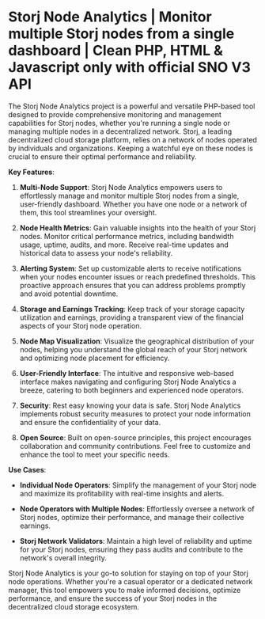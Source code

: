 # Storj Node Analytics | Monitor multiple Storj nodes from a single dashboard | Clean PHP, HTML & Javascript only with official SNO V3 API
The Storj Node Analytics project is a powerful and versatile PHP-based tool designed to provide comprehensive monitoring and management capabilities for Storj nodes, whether you're running a single node or managing multiple nodes in a decentralized network. Storj, a leading decentralized cloud storage platform, relies on a network of nodes operated by individuals and organizations. Keeping a watchful eye on these nodes is crucial to ensure their optimal performance and reliability.

**Key Features**:

1. **Multi-Node Support**: Storj Node Analytics empowers users to effortlessly manage and monitor multiple Storj nodes from a single, user-friendly dashboard. Whether you have one node or a network of them, this tool streamlines your oversight.

2. **Node Health Metrics**: Gain valuable insights into the health of your Storj nodes. Monitor critical performance metrics, including bandwidth usage, uptime, audits, and more. Receive real-time updates and historical data to assess your node's reliability.

3. **Alerting System**: Set up customizable alerts to receive notifications when your nodes encounter issues or reach predefined thresholds. This proactive approach ensures that you can address problems promptly and avoid potential downtime.

4. **Storage and Earnings Tracking**: Keep track of your storage capacity utilization and earnings, providing a transparent view of the financial aspects of your Storj node operation.

5. **Node Map Visualization**: Visualize the geographical distribution of your nodes, helping you understand the global reach of your Storj network and optimizing node placement for efficiency.

6. **User-Friendly Interface**: The intuitive and responsive web-based interface makes navigating and configuring Storj Node Analytics a breeze, catering to both beginners and experienced node operators.

7. **Security**: Rest easy knowing your data is safe. Storj Node Analytics implements robust security measures to protect your node information and ensure the confidentiality of your data.

8. **Open Source**: Built on open-source principles, this project encourages collaboration and community contributions. Feel free to customize and enhance the tool to meet your specific needs.

**Use Cases**:

- **Individual Node Operators**: Simplify the management of your Storj node and maximize its profitability with real-time insights and alerts.

- **Node Operators with Multiple Nodes**: Effortlessly oversee a network of Storj nodes, optimize their performance, and manage their collective earnings.

- **Storj Network Validators**: Maintain a high level of reliability and uptime for your Storj nodes, ensuring they pass audits and contribute to the network's overall integrity.

Storj Node Analytics is your go-to solution for staying on top of your Storj node operations. Whether you're a casual operator or a dedicated network manager, this tool empowers you to make informed decisions, optimize performance, and ensure the success of your Storj nodes in the decentralized cloud storage ecosystem.
